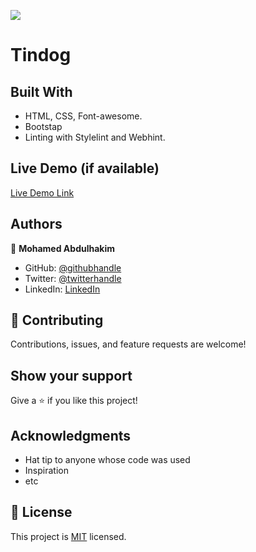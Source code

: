 ![](https://img.shields.io/badge/Microverse-blueviolet)

# Tindog

> 


## Built With

- HTML, CSS, Font-awesome.
- Bootstap
- Linting with Stylelint and Webhint.

## Live Demo (if available)

[Live Demo Link](https://mohamedck.github.io/Tindog/)

## Authors

👤 **Mohamed Abdulhakim**

- GitHub: [@githubhandle](https://github.com/MohamedCK)
- Twitter: [@twitterhandle](https://twitter.com/MohamedCK0)
- LinkedIn: [LinkedIn](https://www.linkedin.com/in/mohamed-abdulhakim-2868521b6/)


## 🤝 Contributing

Contributions, issues, and feature requests are welcome!

<!-- Feel free to check the [issues page](../../issues/). -->

## Show your support

Give a ⭐️ if you like this project!

## Acknowledgments

- Hat tip to anyone whose code was used
- Inspiration
- etc

## 📝 License

This project is [MIT](./MIT.md) licensed.
